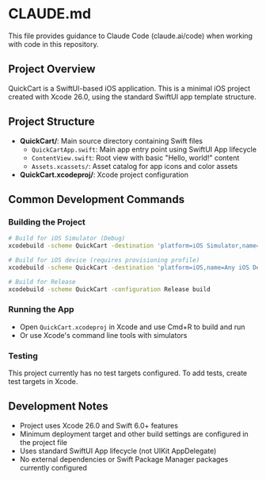 # CLAUDE.md

This file provides guidance to Claude Code (claude.ai/code) when working with code in this repository.

## Project Overview

QuickCart is a SwiftUI-based iOS application. This is a minimal iOS project created with Xcode 26.0, using the standard SwiftUI app template structure.

## Project Structure

- **QuickCart/**: Main source directory containing Swift files
  - `QuickCartApp.swift`: Main app entry point using SwiftUI App lifecycle
  - `ContentView.swift`: Root view with basic "Hello, world!" content
  - `Assets.xcassets/`: Asset catalog for app icons and color assets
- **QuickCart.xcodeproj/**: Xcode project configuration

## Common Development Commands

### Building the Project
```bash
# Build for iOS Simulator (Debug)
xcodebuild -scheme QuickCart -destination 'platform=iOS Simulator,name=iPhone 15' build

# Build for iOS device (requires provisioning profile)
xcodebuild -scheme QuickCart -destination 'platform=iOS,name=Any iOS Device' build

# Build for Release
xcodebuild -scheme QuickCart -configuration Release build
```

### Running the App
- Open `QuickCart.xcodeproj` in Xcode and use Cmd+R to build and run
- Or use Xcode's command line tools with simulators

### Testing
This project currently has no test targets configured. To add tests, create test targets in Xcode.

## Development Notes

- Project uses Xcode 26.0 and Swift 6.0+ features
- Minimum deployment target and other build settings are configured in the project file
- Uses standard SwiftUI App lifecycle (not UIKit AppDelegate)
- No external dependencies or Swift Package Manager packages currently configured